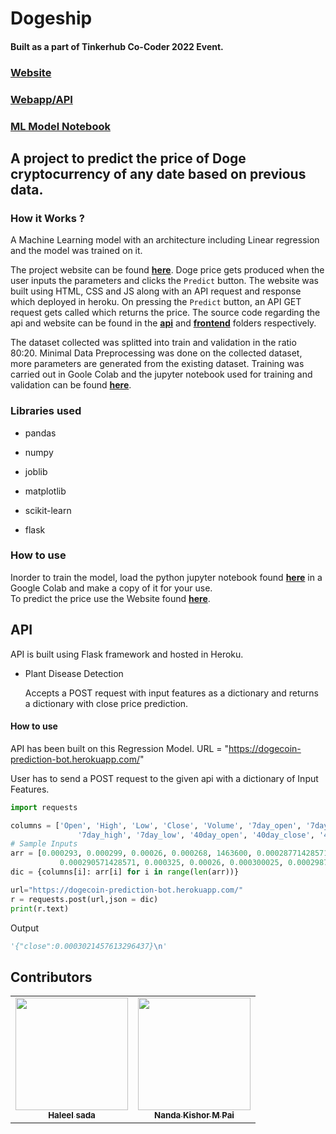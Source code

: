 # Dogeship

#### Built as a part of Tinkerhub Co-Coder 2022 Event.

### **[Website](https://haleelsada.github.io/Dogeship/)**
### **[Webapp/API](https://dogecoin-prediction-bot.herokuapp.com/)**
### **[ML Model Notebook](https://github.com/haleelsada/Dogeship/blob/main/model/model_training.ipynb)**

## A project to predict the price of Doge cryptocurrency of any date based on previous data. 

### How it Works ?
A Machine Learning model with an architecture including Linear regression and the model was trained on it.

The project website can be found **[here](https://haleelsada.github.io/Dogeship/)**. Doge price gets produced when the user inputs the parameters and clicks the `Predict` button. The website was built using HTML, CSS and JS along with an API request and response which deployed in heroku. On pressing the `Predict` button, an API GET request gets called which returns the price. The source code regarding the api and website can be found in the **[api](https://github.com/haleelsada/Dogeship/tree/main/api)** and **[frontend](https://github.com/haleelsada/Dogeship/tree/main/frontend)** folders respectively.

The dataset collected was splitted into train and validation in the ratio 80:20.  Minimal Data Preprocessing was done on the collected dataset, more parameters are generated from the existing dataset. Training was carried out in Goole Colab and the jupyter notebook used for training and validation can be found **[here](https://github.com/haleelsada/Dogeship/blob/main/model/model_training.ipynb)**.

### Libraries used
      
  - pandas 

  - numpy 

  - joblib

  - matplotlib

  - scikit-learn

  - flask

### How to use

Inorder to train the model, load the python jupyter notebook found **[here](https://github.com/haleelsada/Dogeship/blob/main/model/model_training.ipynb)** in a Google Colab and make a copy of it for your use.<br>
To predict the price use the Website found **[here](https://haleelsada.github.io/Dogeship/)**.

## API

API is built using Flask framework and hosted in Heroku.

- Plant Disease Detection

    Accepts a POST request with input features as a dictionary and returns a dictionary with close price prediction.
    

#### How to use

API has been built on this Regression Model. URL = "https://dogecoin-prediction-bot.herokuapp.com/"

User has to send a POST request to the given api with a dictionary of Input Features. 

```python
import requests

columns = ['Open', 'High', 'Low', 'Close', 'Volume', '7day_open', '7day_close',
               '7day_high', '7day_low', '40day_open', '40day_close', '40day_high', '40day_low']
# Sample Inputs
arr = [0.000293, 0.000299, 0.00026, 0.000268, 1463600, 0.000287714285714,
           0.000290571428571, 0.000325, 0.00026, 0.000300025, 0.000298775, 0.000467, 0.000223]
dic = {columns[i]: arr[i] for i in range(len(arr))}

url="https://dogecoin-prediction-bot.herokuapp.com/"
r = requests.post(url,json = dic)
print(r.text)
```
Output
```python
'{"close":0.0003021457613296437}\n'
```

## Contributors

<table>
  <tr>

 <td align="center"><a href="https://github.com/haleelsada"><img src="https://avatars.githubusercontent.com/u/75977159?v=4" width="180px;" alt=""/><br /><sub><b>Haleel sada</b></sub></a><br />        

<td align="center"><a href="https://github.com/nandakishormpai"><img src="https://avatars.githubusercontent.com/u/57388834?v=4" width="180px;" alt=""/><br /><sub><b>Nanda Kishor M Pai</b></sub></a><br />


</tr>
</table>
